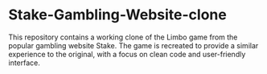 # Stake-Gambling-Website-clone
This repository contains a working clone of the Limbo game from the popular gambling website Stake. The game is recreated to provide a similar experience to the original, with a focus on clean code and user-friendly interface.
